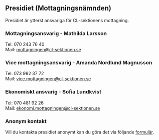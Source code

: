 ## Presidiet (Mottagningsnämnden)

Presidiet är ytterst ansvariga för CL-sektionens mottagning.

### Mottagningsansvarig - Mathilda Larsson

Tel: 070 243 76 40  
Mail: mottagningen@cl-sektionen.se

### Vice mottagningsansvarig - Amanda Nordlund Magnusson

Tel: 073 982 37 72  
Mail: vice.mottagningen@cl-sektionen.se

### Ekonomiskt ansvarig - Sofia Lundkvist

Tel: 070 481 92 26  
Mail: ekonomi.mottagningen@cl-sektionen.se

### Anonym kontakt

Vill du kontakta presidiet anonymt kan du göra det via följande [formulär](https://forms.gle/arczMLDg1z75xrXUA).
